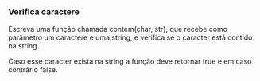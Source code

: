 ### Verifica caractere ###

Escreva uma função chamada contem(char, str), que recebe como parâmetro um caractere e uma string, e verifica se o caracter está contido na string.

Caso esse caracter exista na string a função deve retornar true e em caso contrário false.